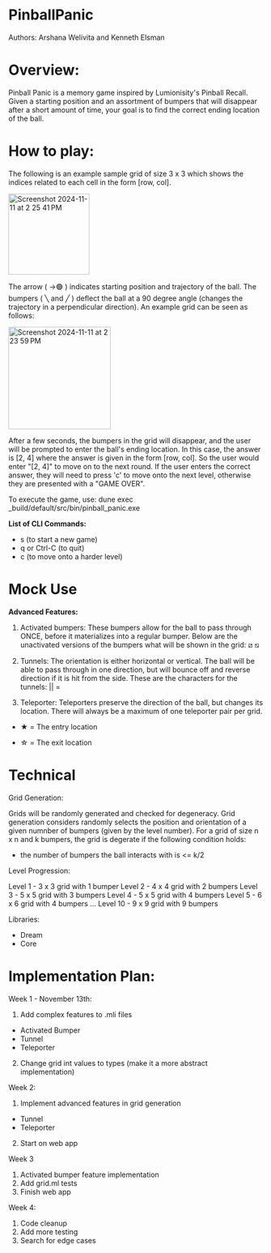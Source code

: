 # PinballPanic

Authors: Arshana Welivita and Kenneth Elsman

# Overview:

Pinball Panic is a memory game inspired by Lumionisity's Pinball Recall.
Given a starting position and an assortment of bumpers that will disappear after a short amount of time, your goal is to find the
correct ending location of the ball.

# How to play:

The following is an example sample grid of size 3 x 3 which shows the indices related to each cell in the form [row, col].

 <img width="160" alt="Screenshot 2024-11-11 at 2 25 41 PM" src="https://github.com/user-attachments/assets/8e2b5c0e-fa72-4029-a4ea-46d0607a6be6">

The arrow ( ->🟢 ) indicates starting position and trajectory of the ball.
The bumpers ( ╲ and ╱ ) deflect the ball at a 90 degree angle (changes the trajectory in a perpendicular direction).
An example grid can be seen as follows: 

<img width="202" alt="Screenshot 2024-11-11 at 2 23 59 PM" src="https://github.com/user-attachments/assets/7eb41bad-2995-46e7-a0b1-18bc9fc723fb">

After a few seconds, the bumpers in the grid will disappear, and the user will be prompted to enter the ball's ending location. In this case, the answer is [2, 4] where the answer is given in the form [row, col]. So the user would enter "[2, 4]" to move on to the next round. If the user enters the correct answer, they will need to press 'c' to move onto the next level, otherwise they are presented with a "GAME OVER".

To execute the game, use: dune exec _build/default/src/bin/pinball_panic.exe 

**List of CLI Commands:**

- s (to start a new game)
- q or Ctrl-C (to quit)
- c (to move onto a harder level)

# Mock Use

**Advanced Features:**

1. Activated bumpers:
These bumpers allow for the ball to pass through ONCE, before it materializes into a regular bumper.
Below are the unactivated versions of the bumpers what will be shown in the grid:
⧄ ⧅

2. Tunnels:
The orientation is either horizontal or vertical. The ball will be able to pass through in one direction, but will bounce off and reverse direction if it is hit from the side.
These are the characters for the tunnels:
|| =

3. Teleporter:
Teleporters preserve the direction of the ball, but changes its location. There will always be a maximum of one teleporter pair per grid.

  - ★ = The entry location

  - ☆ = The exit location

# Technical

Grid Generation:

Grids will be randomly generated and checked for degeneracy. Grid generation considers randomly selects the position and orientation of a given numnber of bumpers (given by the level number).
For a grid of size n x n and k bumpers, the grid is degerate if the following condition holds:
  - the number of bumpers the ball interacts with is <= k/2

Level Progression:

Level 1 - 3 x 3 grid with 1 bumper
Level 2 - 4 x 4 grid with 2 bumpers
Level 3 - 5 x 5 grid with 3 bumpers
Level 4 - 5 x 5 grid with 4 bumpers
Level 5 - 6 x 6 grid with 4 bumpers
...
Level 10 - 9 x 9 grid with 9 bumpers

Libraries:

- Dream
- Core

# Implementation Plan:

Week 1 - November 13th:
1. Add complex features to .mli files
  - Activated Bumper
  - Tunnel
  - Teleporter
2. Change grid int values to types (make it a more abstract implementation)

Week 2:
1. Implement advanced features in grid generation
  - Tunnel
  - Teleporter
2. Start on web app

Week 3
1. Activated bumper feature implementation 
2. Add grid.ml tests
3. Finish web app

Week 4:
1. Code cleanup
2. Add more testing
3. Search for edge cases
